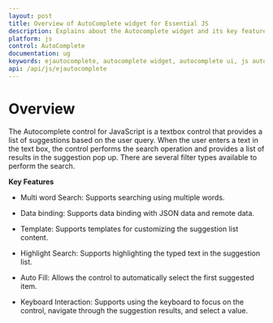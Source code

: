 ```yaml
---
layout: post
title: Overview of AutoComplete widget for Essential JS 
description: Explains about the Autocomplete widget and its key features
platform: js
control: AutoComplete
documentation: ug
keywords: ejautocomplete, autocomplete widget, autocomplete ui, js autocomplete, jquery autocomplete, web autocomplete, ej autocomplete, essential javascript autocomplete,
api: /api/js/ejautocomplete
---
```


# Overview

The Autocomplete control for JavaScript is a textbox control that provides a list of suggestions based on the user query. When the user enters a text in the text box, the control performs the search operation and provides a list of results in the suggestion pop up. There are several filter types available to perform the search.

**Key Features**

* Multi word Search: Supports searching using multiple words. 

* Data binding: Supports data binding with JSON data and remote data.

* Template: Supports templates for customizing the suggestion list content.

* Highlight Search: Supports highlighting the typed text in the suggestion list.

* Auto Fill: Allows the control to automatically select the first suggested item.

* Keyboard Interaction: Supports using the keyboard to focus on the control, navigate through the suggestion results, and select a value.


